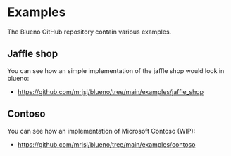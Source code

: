 # Examples

The Blueno GitHub repository contain various examples. 

## Jaffle shop
You can see how an simple implementation of the jaffle shop would look in blueno:

- https://github.com/mrjsj/blueno/tree/main/examples/jaffle_shop

## Contoso
You can see how an implementation of Microsoft Contoso (WIP):

- https://github.com/mrjsj/blueno/tree/main/examples/contoso